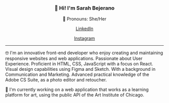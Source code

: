 
<h3 align="center">👋 Hi! I'm Sarah Bejerano</h3>
<p align="center">
👻 Pronouns: She/Her
   <p align="center"><a href="https://www.linkedin.com/in/sarah-bejerano-8915781a5/">LinkedIn</a> <p>
   <p align="center"><a href="https://www.instagram.com/sarah_bejerano/">Instagram</a> <p>
</p>

---
🤓 I'm an innovative front-end developer who enjoy creating and maintaining responsive websites and web applications. Passionate about User Experience. Proficient in HTML, CSS, JavaScript with a focus on React. Visual design capabilities using Figma and Sketch. With a background in Communication and Marketing. Advanced practical knowledge of the Adobe CS Suite, as a photo editor and retoucher.

🔭 I'm currently working on a web application that works as a learning platform for art, using the public API of the Art Institute of Chicago.



<!-- - 🔭 I’m currently working on ...
- 🌱 I’m currently learning ...
- 👯 I’m looking to collaborate on ...
- 🤔 I’m looking for help with ...
- 💬 Ask me about ...
- 📫 How to reach me: ...

- ⚡ Fun fact: ... -->

